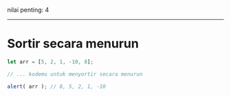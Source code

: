 nilai penting: 4

---

# Sortir secara menurun

```js
let arr = [5, 2, 1, -10, 8];

// ... kodemu untuk menyortir secara menurun

alert( arr ); // 8, 5, 2, 1, -10
```

